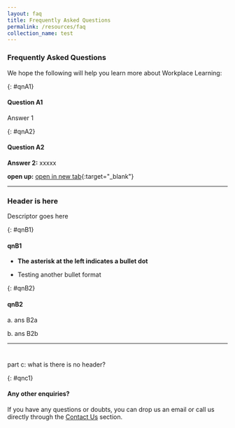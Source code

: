 ```yaml
---
layout: faq
title: Frequently Asked Questions
permalink: /resources/faq
collection_name: test
---
```


<!-- COMMENT: This page uses customised 'faq' layout to organise the content below. Go to "_layouts->faq.html" if you need to edit the layout for this page, or change the layout to 'leftnav-page-content' in the header code snippet above to switch to a standard page layout -->

<!-- NOTE: Each Q&A must be preceded with a '{: #qn{Number}}' (e.g. {: #qn1}) as a unique identifier -->

<!-- COMMENT: The {:target="_blank"} syntax at the end of the Markdown webpage URL is used to open the URL in a new window tab -->


### Frequently Asked Questions

We hope the following will help you learn more about Workplace Learning:

{: #qnA1}
#### Question A1
Answer 1

{: #qnA2}
#### Question A2
**Answer 2:** xxxxx

**open up:** [open in new tab](http://www.workplacelearning.gov.sg){:target="_blank"}

----------

### Header is here
Descriptor goes here

{: #qnB1}
#### qnB1
* **The asterisk at the left indicates a bullet dot**
- Testing another bullet format

{: #qnB2}
#### qnB2
a. ans B2a

b. ans B2b


---

#      
part c: what is there is no header?

{: #qnc1}
#### Any other enquiries?
If you have any questions or doubts, you can drop us an email or call us directly through the [Contact Us](/contact-us) section.
